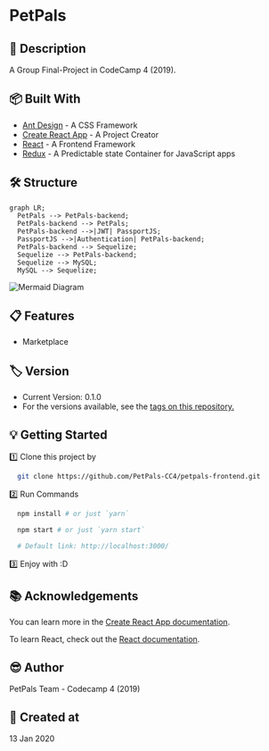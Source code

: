 # PetPals

## 📘 Description

A Group Final-Project in CodeCamp 4 (2019).

## 📦 Built With

- [Ant Design](https://ant.design/) - A CSS Framework
- [Create React App](https://github.com/facebook/create-react-app) - A Project Creator
- [React](https://reactjs.org/) - A Frontend Framework
- [Redux](https://redux.js.org/) - A Predictable state Container for JavaScript apps

## 🛠 Structure

```mermaid
graph LR;
  PetPals --> PetPals-backend;
  PetPals-backend --> PetPals;
  PetPals-backend -->|JWT| PassportJS;
  PassportJS -->|Authentication| PetPals-backend;
  PetPals-backend --> Sequelize;
  Sequelize --> PetPals-backend;
  Sequelize --> MySQL;
  MySQL --> Sequelize;
```

![Mermaid Diagram](./mermaid-diagram.svg)

## 📋 Features

- Marketplace

## 🏷 Version

- Current Version: 0.1.0
- For the versions available, see the [tags on this repository.](https://github.com/PetPals-CC4/petpals-frontend/tags)

## 💡 Getting Started

1️⃣ Clone this project by

  ```bash
    git clone https://github.com/PetPals-CC4/petpals-frontend.git
  ```

2️⃣ Run Commands

  ```bash
    npm install # or just `yarn`

    npm start # or just `yarn start`

    # Default link: http://localhost:3000/
  ```

3️⃣ Enjoy with :D

## 📚 Acknowledgements

You can learn more in the [Create React App documentation](https://facebook.github.io/create-react-app/docs/getting-started).

To learn React, check out the [React documentation](https://reactjs.org/).

## 😎 Author

PetPals Team - Codecamp 4 (2019)

## 🚩 Created at

13 Jan 2020

